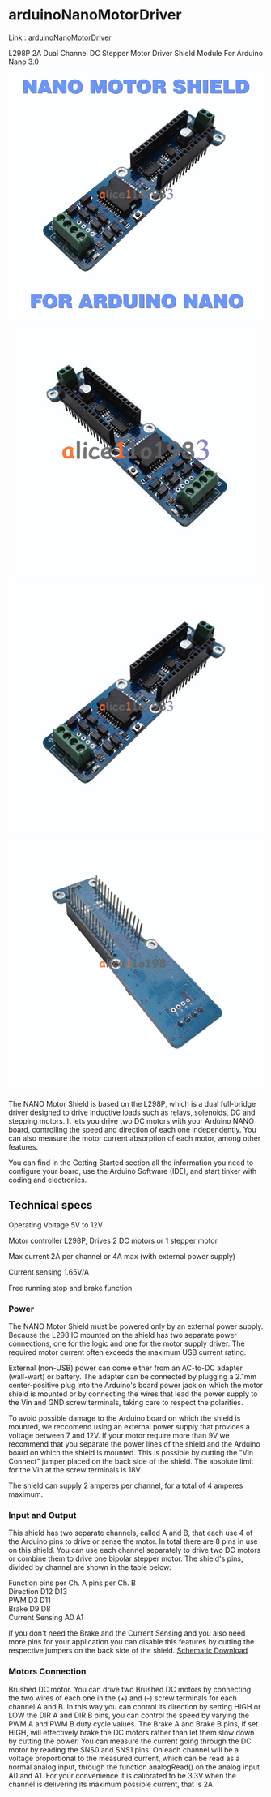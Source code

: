 # arduinoNanoMotorDriver

Link : [arduinoNanoMotorDriver](https://www.ebay.com/itm/L298P-2A-Dual-Channel-DC-Stepper-Motor-Driver-Shield-Module-For-Arduino-Nano-3-0-/201852742335)

L298P 2A Dual Channel DC Stepper Motor Driver Shield Module For Arduino Nano 3.0  
![](https://github.com/mtinet/arduinoNanoMotorDriver/blob/master/image/652099642.jpg?raw=true)  
![](https://github.com/mtinet/arduinoNanoMotorDriver/blob/master/image/2033869278.jpg?raw=true)  
![](https://github.com/mtinet/arduinoNanoMotorDriver/blob/master/image/3447870997.jpg?raw=true)  
![](https://github.com/mtinet/arduinoNanoMotorDriver/blob/master/image/1719331792.jpg?raw=true)  


The NANO Motor Shield is based on the L298P, which is a dual full-bridge driver designed to drive inductive loads such as relays, solenoids, DC and stepping motors. It lets you drive two DC motors with your Arduino NANO board, controlling the speed and direction of each one independently. You can also measure the motor current absorption of each motor, among other features.  

You can find in the Getting Started section all the information you need to configure your board, use the Arduino Software (IDE), and start tinker with coding and electronics.  


## Technical specs
Operating Voltage   5V to 12V

Motor controller    L298P, Drives 2 DC motors or 1 stepper motor

Max current         2A per channel or 4A max (with external power supply)

Current sensing     1.65V/A

Free running stop and brake function



### Power  
The NANO Motor Shield must be powered only by an external power supply. Because the L298 IC mounted on the shield has two separate power connections, one for the logic and one for the motor supply driver. The required motor current often exceeds the maximum USB current rating.  

External (non-USB) power can come either from an AC-to-DC adapter (wall-wart) or battery. The adapter can be connected by plugging a 2.1mm center-positive plug into the Arduino's board power jack on which the motor shield is mounted or by connecting the wires that lead the power supply to the Vin and GND screw terminals, taking care to respect the polarities.  

To avoid possible damage to the Arduino board on which the shield is mounted, we reccomend using an external power supply that provides a voltage between 7 and 12V. If your motor require more than 9V we recommend that you separate the power lines of the shield and the Arduino board on which the shield is mounted. This is possible by cutting the "Vin Connect" jumper placed on the back side of the shield. The absolute limit for the Vin at the screw terminals is 18V.  

The shield can supply 2 amperes per channel, for a total of 4 amperes maximum.   

### Input and Output  
This shield has two separate channels, called A and B, that each use 4 of the Arduino pins to drive or sense the motor. In total there are 8 pins in use on this shield. You can use each channel separately to drive two DC motors or combine them to drive one bipolar stepper motor. The shield's pins, divided by channel are shown in the table below:  

Function          pins per Ch. A    pins per Ch. B  
Direction         D12               D13  
PWM               D3                D11  
Brake             D9                D8  
Current Sensing   A0                A1  

If you don't need the Brake and the Current Sensing and you also need more pins for your application you can disable this features by cutting the respective jumpers on the back side of the shield. 
[Schematic Download](https://github.com/mtinet/arduinoNanoMotorDriver/blob/master/arduinoNanoMotorDriver.pdf)

### Motors Connection  
Brushed DC motor. You can drive two Brushed DC motors by connecting the two wires of each one in the (+) and (-) screw terminals for each channel A and B. In this way you can control its direction by setting HIGH or LOW the DIR A and DIR B pins, you can control the speed by varying the PWM A and PWM B duty cycle values. The Brake A and Brake B pins, if set HIGH, will effectively brake the DC motors rather than let them slow down by cutting the power. You can measure the current going through the DC motor by reading the SNS0 and SNS1 pins. On each channel will be a voltage proportional to the measured current, which can be read as a normal analog input, through the function analogRead() on the analog input A0 and A1. For your convenience it is calibrated to be 3.3V when the channel is delivering its maximum possible current, that is 2A. 

